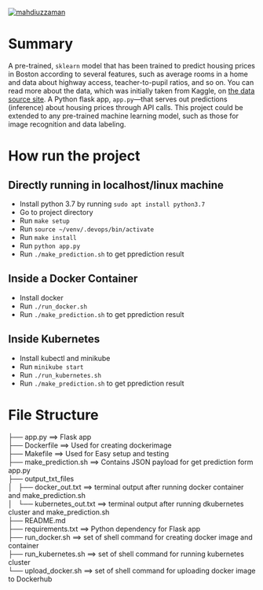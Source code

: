 [![mahdiuzzaman](https://circleci.com/gh/mahdiuzzaman/project-ml-microservice-kubernetes.svg?style=svg)](https://app.circleci.com/pipelines/github/mahdiuzzaman/project-ml-microservice-kubernetes?filter=mine)

# Summary
A pre-trained, `sklearn` model that has been trained to predict housing prices in Boston according to several features, such as average rooms in a home and data about highway access, teacher-to-pupil ratios, and so on. You can read more about the data, which was initially taken from Kaggle, on [the data source site](https://www.kaggle.com/c/boston-housing). A Python flask app, `app.py`—that serves out predictions (inference) about housing prices through API calls. This project could be extended to any pre-trained machine learning model, such as those for image recognition and data labeling.


# How run the project
## Directly running in localhost/linux machine
* Install python 3.7 by running `sudo apt install python3.7` 
* Go to project directory
* Run `make setup`
* Run `source ~/venv/.devops/bin/activate`
* Run `make install`
* Run `python app.py`
* Run `./make_prediction.sh` to get pprediction result


## Inside a Docker Container
* Install docker
* Run `./run_docker.sh`
* Run `./make_prediction.sh` to get pprediction result


## Inside Kubernetes
* Install kubectl and minikube
* Run `minikube start`
* Run `./run_kubernetes.sh`
* Run `./make_prediction.sh` to get pprediction result


# File Structure

├── app.py  ==> Flask app\
├── Dockerfile ==> Used for creating dockerimage\
├── Makefile ==> Used for Easy setup and testing\
├── make_prediction.sh ==> Contains JSON payload for get prediction form app.py\
├── output_txt_files\
│   ├── docker_out.txt ==> terminal output after running docker container and make_prediction.sh \
│   └── kubernetes_out.txt ==> terminal output after running dkubernetes cluster and make_prediction.sh \
├── README.md \
├── requirements.txt ==> Python dependency for Flask app\
├── run_docker.sh ==> set of shell command for creating docker image and container\
├── run_kubernetes.sh  ==> set of shell command for running kubernetes cluster \
└── upload_docker.sh  ==> set of shell command for uploading docker image to Dockerhub



